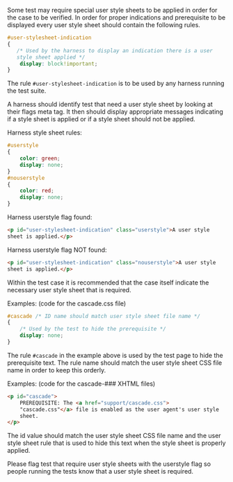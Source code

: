 Some test may require special user style sheets to be applied in order
for the case to be verified. In order for proper indications and
prerequisite to be displayed every user style sheet should contain the
following rules.

``` css
#user-stylesheet-indication
{
   /* Used by the harness to display an indication there is a user
   style sheet applied */
    display: block!important;
}
```

The rule ```#user-stylesheet-indication``` is to be used by any
harness running the test suite.

A harness should identify test that need a user style sheet by
looking at their flags meta tag. It then should display appropriate
messages indicating if a style sheet is applied or if a style sheet
should not be applied.

Harness style sheet rules:

``` css
#userstyle
{
    color: green;
    display: none;
}
#nouserstyle
{
    color: red;
    display: none;
}
```

Harness userstyle flag found:

``` html
<p id="user-stylesheet-indication" class="userstyle">A user style
sheet is applied.</p>
```

Harness userstyle flag NOT found:

``` html
<p id="user-stylesheet-indication" class="nouserstyle">A user style
sheet is applied.</p>
```

Within the test case it is recommended that the case itself indicate
the necessary user style sheet that is required.

Examples: (code for the cascade.css file)

``` css
#cascade /* ID name should match user style sheet file name */
{
    /* Used by the test to hide the prerequisite */
    display: none;
}
```

The rule ```#cascade``` in the example above is used by the test
page to hide the prerequisite text. The rule name should match the
user style sheet CSS file name in order to keep this orderly.

Examples: (code for the cascade-### XHTML files)

``` html
<p id="cascade">
    PREREQUISITE: The <a href="support/cascade.css">
    "cascade.css"</a> file is enabled as the user agent's user style
    sheet.
</p>
```

The id value should match the user style sheet CSS file name and the
user style sheet rule that is used to hide this text when the style
sheet is properly applied.

Please flag test that require user style sheets with the userstyle
flag so people running the tests know that a user style sheet is
required.
